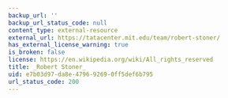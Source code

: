 ```yaml
---
backup_url: ''
backup_url_status_code: null
content_type: external-resource
external_url: https://tatacenter.mit.edu/team/robert-stoner/
has_external_license_warning: true
is_broken: false
license: https://en.wikipedia.org/wiki/All_rights_reserved
title: _Robert Stoner_
uid: e7b03d97-da8e-4796-9269-0ff5def6b795
url_status_code: 200
---
```

